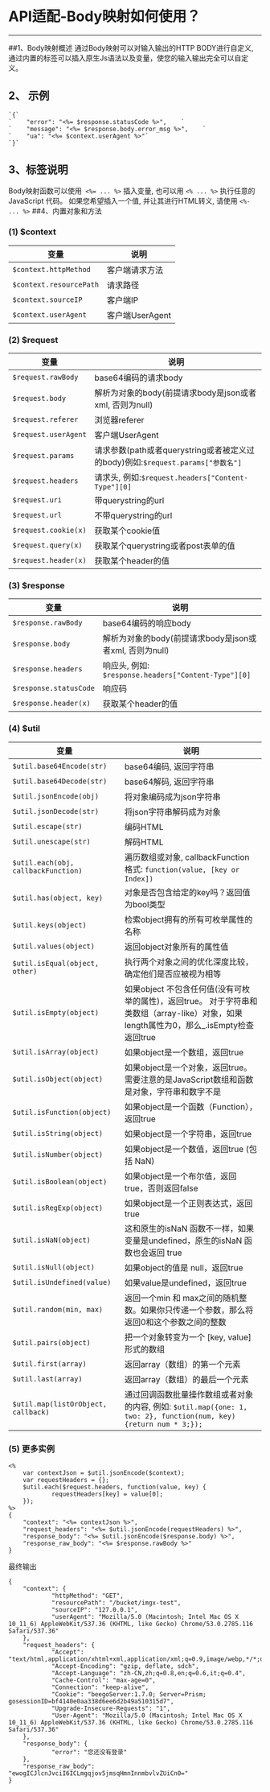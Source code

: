 # API适配-Body映射如何使用？

---

##1、Body映射概述
通过Body映射可以对输入输出的HTTP BODY进行自定义, 通过内置的标签可以插入原生Js语法以及变量，使您的输入输出完全可以自定义。
## 2、 示例
```
`{`
`    "error": "<%= $response.statusCode %>",    `
`    "message": "<%= $response.body.error_msg %>",    `
`    "ua": "<%= $context.userAgent %>"`
`}`
```
## 3、标签说明
Body映射函数可以使用` <%= ... %>` 插入变量, 也可以用 `<% ... %>` 执行任意的 JavaScript 代码。 如果您希望插入一个值, 并让其进行HTML转义, 请使用 `<%- ... %>`
##4、内置对象和方法 
### (1) $context
| 变量       | 说明  | 
| --------   | -----  | 
|`$context.httpMethod`|客户端请求方法|
|`$context.resourcePath`|请求路径|
|`$context.sourceIP`|客户端IP|
|`$context.userAgent`|客户端UserAgent|

### (2) $request
| 变量       | 说明  | 
| --------   | -----  | 
| `$request.rawBody` | base64编码的请求body | 
| `$request.body` |  解析为对象的body(前提请求body是json或者xml, 否则为null)  | 
| `$request.referer`   |  浏览器referer  | 
| `$request.userAgent` | 客户端UserAgent| 
| `$request.params` | 请求参数(path或者querystring或者被定义过的body)例如:`$request.params["参数名"]`| 
| `$request.headers` | 请求头, 例如:`$request.headers["Content-Type"][0]`| 
| `$request.uri` | 带querystring的url| 
| `$request.url` | 不带querystring的url| 
| `$request.cookie(x)` | 获取某个cookie值| 
| `$request.query(x)` | 获取某个querystring或者post表单的值| 
|`$request.header(x)`|获取某个header的值|
### (3) $response
| 变量       | 说明  | 
| --------   | -----  | 
|`$response.rawBody`|base64编码的响应body|
|`$response.body`|解析为对象的body(前提请求body是json或者xml, 否则为null)|
|`$response.headers`|响应头, 例如: `$response.headers["Content-Type"][0]`|
|`$response.statusCode`|响应码
|`$response.header(x)`|获取某个header的值|
### (4) $util
|变量|说明|
| --------   | -----  | 
|`$util.base64Encode(str)`|base64编码, 返回字符串|
|`$util.base64Decode(str)`|base64解码, 返回字符串|
|`$util.jsonEncode(obj)`|将对象编码成为json字符串|
|`$util.jsonDecode(str)`|将json字符串解码成为对象|
|`$util.escape(str)`|编码HTML|
|`$util.unescape(str)`|	解码HTML|
|`$util.each(obj, callbackFunction)`|遍历数组或对象, callbackFunction 格式: `function(value, [key or Index])`|
|`$util.has(object, key)`|对象是否包含给定的key吗？返回值为bool类型|
|`$util.keys(object)`|检索object拥有的所有可枚举属性的名称|
|`$util.values(object)`|返回object对象所有的属性值|
|`$util.isEqual(object, other)`|	执行两个对象之间的优化深度比较，确定他们是否应被视为相等|
|`$util.isEmpty(object)`|如果object 不包含任何值(没有可枚举的属性)，返回true。 对于字符串和类数组（array-like）对象，如果length属性为0，那么_.isEmpty检查返回true|
|`$util.isArray(object)`|如果object是一个数组，返回true|
|`$util.isObject(object)`|如果object是一个对象，返回true。需要注意的是JavaScript数组和函数是对象，字符串和数字不是|
|`$util.isFunction(object)`|如果object是一个函数（Function），返回true|
|`$util.isString(object)`|如果object是一个字符串，返回true|
|`$util.isNumber(object)`|如果object是一个数值，返回true (包括 NaN)|
|`$util.isBoolean(object)`|如果object是一个布尔值，返回true，否则返回false|
|`$util.isRegExp(object)`|如果object是一个正则表达式，返回true|
|`$util.isNaN(object)`|这和原生的isNaN 函数不一样，如果变量是undefined，原生的isNaN 函数也会返回 true|
|`$util.isNull(object)`|如果object的值是 null，返回true|
|`$util.isUndefined(value)`|如果value是undefined，返回true|
|`$util.random(min, max)`|返回一个min 和 max之间的随机整数。如果你只传递一个参数，那么将返回0和这个参数之间的整数|
|`$util.pairs(object)`|把一个对象转变为一个 [key, value] 形式的数组|
|`$util.first(array)`|返回array（数组）的第一个元素|
|`$util.last(array)`|返回array（数组）的最后一个元素|
|`$util.map(listOrObject, callback)`|通过回调函数批量操作数组或者对象的内容, 例如: `$util.map({one: 1, two: 2}, function(num, key){return num * 3;});`|

### (5) 更多实例
```
<%
    var contextJson = $util.jsonEncode($context);
    var requestHeaders = {};    
    $util.each($request.headers, function(value, key) {
            requestHeaders[key] = value[0];    
    });
%>
{
    "context": "<%= contextJson %>",    
    "request_headers": "<%= $util.jsonEncode(requestHeaders) %>",    
    "response_body": "<%= $util.jsonEncode($response.body) %>",    
    "response_raw_body": "<%= $response.rawBody %>"
}
```
最终输出
```
{
    "context": {
            "httpMethod": "GET",
            "resourcePath": "/bucket/imgx-test",        
            "sourceIP": "127.0.0.1",        
            "userAgent": "Mozilla/5.0 (Macintosh; Intel Mac OS X 10_11_6) AppleWebKit/537.36 (KHTML, like Gecko) Chrome/53.0.2785.116 Safari/537.36"    
    },
    "request_headers": {        
            "Accept": "text/html,application/xhtml+xml,application/xml;q=0.9,image/webp,*/*;q=0.8",        
            "Accept-Encoding": "gzip, deflate, sdch",        
            "Accept-Language": "zh-CN,zh;q=0.8,en;q=0.6,it;q=0.4",        
            "Cache-Control": "max-age=0",        
            "Connection": "keep-alive",        
            "Cookie": "beegoServer:1.7.0; Server=Prism; gosessionID=bf4140e0aa338d6ee6d2b49a510315d7",        
            "Upgrade-Insecure-Requests": "1",        
            "User-Agent": "Mozilla/5.0 (Macintosh; Intel Mac OS X 10_11_6) AppleWebKit/537.36 (KHTML, like Gecko) Chrome/53.0.2785.116 Safari/537.36"    
    },    
    "response_body": {        
            "error": "您还没有登录"    
    },    
    "response_raw_body": "ewogICJlcnJvciI6ICLmgqjov5jmsqHmnInnmbvlvZUiCn0="
}
```